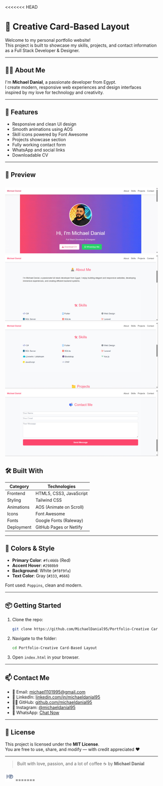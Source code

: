 <<<<<<< HEAD
# 🎨 Creative Card-Based Layout

Welcome to my personal portfolio website!  
This project is built to showcase my skills, projects, and contact information as a Full Stack Developer & Designer.

---

## 👨‍💻 About Me

I'm **Michael Danial**, a passionate developer from Egypt.  
I create modern, responsive web experiences and design interfaces inspired by my love for technology and creativity.

---

## 🚀 Features

- Responsive and clean UI design
- Smooth animations using AOS
- Skill icons powered by Font Awesome
- Projects showcase section
- Fully working contact form
- WhatsApp and social links
- Downloadable CV

---

## 📸 Preview

![Hero Section](assets/img/projects/project2/1.gif)
![Hero Section2](assets/img/projects/project2/2.jpg)
![Hero Section3](assets/img/projects/project2/3.jpg)
![Hero Section4](assets/img/projects/project2/4.jpg)
---

## 🛠️ Built With

| Category     | Technologies                              |
|--------------|--------------------------------------------|
| Frontend     | HTML5, CSS3, JavaScript                    |
| Styling      | Tailwind CSS                               |
| Animations   | AOS (Animate on Scroll)                    |
| Icons        | Font Awesome                               |
| Fonts        | Google Fonts (Raleway)                     |
| Deployment   | GitHub Pages or Netlify                    |

---

## 🎨 Colors & Style

- **Primary Color**: `#fc466b` (Red)
- **Accent Hover**: `#2980b9`
- **Background**: White (`#f8f9fa`)
- **Text Color**: Gray (`#333`, `#666`)

Font used: `Poppins`, clean and modern.

---

## 📦 Getting Started

1. Clone the repo:
   ```bash
   git clone https://github.com/MichaelDanial95/Portfolio-Creative Card-Based Layout.git
   ```

2. Navigate to the folder:
   ```bash
   cd Portfolio-Creative Card-Based Layout
   ```

3. Open `index.html` in your browser.

---

## 📫 Contact Me

- 💌 Email: [michael1101995@gmail.com](mailto:michael1101995@gmail.com)
- 💼 LinkedIn: [linkedin.com/in/michaeldanial95](https://linkedin.com/in/michaeldanial95)
- 🧑‍💻 GitHub: [github.com/michaeldanial95](https://github.com/michaeldanial95)
- 📸 Instagram: [@michaeldanial95](https://www.instagram.com/michaeldanial95/)
- 💬 WhatsApp: [Chat Now](https://wa.me/201095161434)

---

## 📄 License

This project is licensed under the **MIT License**.  
You are free to use, share, and modify — with credit appreciated ❤️

---

> Built with love, passion, and a lot of coffee ☕ by   **Michael Danial**<br>
 <img src="assets/img/logo2.png" alt="Logo" width="30" height="30" class="inline-block rounded-full" />
=======
